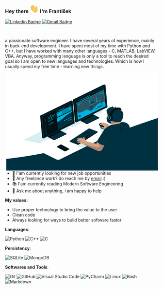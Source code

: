 ### Hey there <img src="https://raw.githubusercontent.com/ABSphreak/ABSphreak/master/gifs/Hi.gif" width="30px"> I'm František

[![Linkedin Badge](https://img.shields.io/badge/LinkedIn-0077B5?style=for-the-badge&logo=linkedin&logoColor=white)](https://www.linkedin.com/in/kracmarf/)
[![Gmail Badge](https://img.shields.io/badge/Gmail-D14836?style=for-the-badge&logo=gmail&logoColor=white)](mailto:kracmarf@gmail.com)

<br>

a passionate software engineer. I have several years of experience, mainly in back-end development. I have spent most of my time with Python and C++, but I have worked with many other languages - C, MATLAB, LabVIEW, VBA. Anyway, programming language is only a tool to reach the desired goal so I am open to new languages and technologies. Which is how I usually spend my free time - learning new things.

<img align="right" alt="GIF" src="https://github.com/FrantisekKracmar/FrantisekKracmar/blob/main/code.gif?raw=true" width="500" height="320" />

- 🔭 I'am currently looking for new job opportunities
- 💼 Any freelance work? do reach me by [email](mailto:kracmarf@gmail.com) :)
- 📚 I'am currently reading Modern Software Engineering
- 💬 Ask me about anything, i am happy to help

**My values:**
- Use proper technology to bring the value to the user
- Clean code
- Always looking for ways to build better software faster

**Languages**:
    
![Python](https://img.shields.io/badge/Python%20-%2314354C.svg?style=for-the-badge&logo=python&logoColor=white)
![C++](https://img.shields.io/badge/C++%20-%2300599C.svg?style=for-the-badge&logo=c%2B%2B&logoColor=white)
![C](https://img.shields.io/badge/C%20-%232370ED.svg?style=for-the-badge&logo=c&logoColor=white)

**Persistency**:

![SQLite](https://img.shields.io/badge/SQLite-07405E?style=for-the-badge&logo=sqlite&logoColor=white)
![MongoDB](https://img.shields.io/badge/MongoDB-4EA94B?style=for-the-badge&logo=mongodb&logoColor=white)

**Softwares and Tools**:

![Git](https://img.shields.io/badge/git-%23F05033.svg?style=for-the-badge&logo=git&logoColor=white)
![GitHub](https://img.shields.io/badge/github-%23121011.svg?style=for-the-badge&logo=github&logoColor=white)
![Visual Studio Code](https://img.shields.io/badge/Visual%20Studio%20Code-0078d7.svg?style=for-the-badge&logo=visual-studio-code&logoColor=white)
![PyCharm](https://img.shields.io/badge/PyCharm-000000.svg?&style=for-the-badge&logo=PyCharm&logoColor=white)
![Linux](https://img.shields.io/badge/Linux-FCC624?style=for-the-badge&logo=linux&logoColor=black)
![Bash](https://img.shields.io/badge/GNU%20Bash-4EAA25?style=for-the-badge&logo=GNU%20Bash&logoColor=white)
![Markdown](https://img.shields.io/badge/markdown-%23000000.svg?style=for-the-badge&logo=markdown&logoColor=white)
